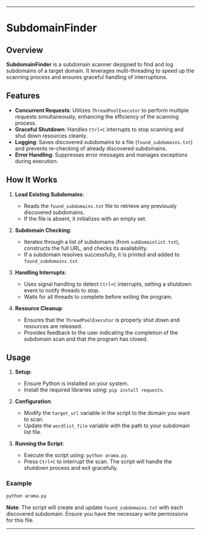 

---

# SubdomainFinder

## Overview

**SubdomainFinder** is a subdomain scanner designed to find and log subdomains of a target domain. It leverages multi-threading to speed up the scanning process and ensures graceful handling of interruptions.

## Features

- **Concurrent Requests**: Utilizes `ThreadPoolExecutor` to perform multiple requests simultaneously, enhancing the efficiency of the scanning process.
- **Graceful Shutdown**: Handles `Ctrl+C` interrupts to stop scanning and shut down resources cleanly.
- **Logging**: Saves discovered subdomains to a file (`found_subdomains.txt`) and prevents re-checking of already discovered subdomains.
- **Error Handling**: Suppresses error messages and manages exceptions during execution.

## How It Works

1. **Load Existing Subdomains**:
   - Reads the `found_subdomains.txt` file to retrieve any previously discovered subdomains.
   - If the file is absent, it initializes with an empty set.

2. **Subdomain Checking**:
   - Iterates through a list of subdomains (from `subDomainlist.txt`), constructs the full URL, and checks its availability.
   - If a subdomain resolves successfully, it is printed and added to `found_subdomains.txt`.

3. **Handling Interrupts**:
   - Uses signal handling to detect `Ctrl+C` interrupts, setting a shutdown event to notify threads to stop.
   - Waits for all threads to complete before exiting the program.

4. **Resource Cleanup**:
   - Ensures that the `ThreadPoolExecutor` is properly shut down and resources are released.
   - Provides feedback to the user indicating the completion of the subdomain scan and that the program has closed.

## Usage

1. **Setup**:
   - Ensure Python is installed on your system.
   - Install the required libraries using: `pip install requests`.

2. **Configuration**:
   - Modify the `target_url` variable in the script to the domain you want to scan.
   - Update the `wordlist_file` variable with the path to your subdomain list file.

3. **Running the Script**:
   - Execute the script using: `python arama.py`.
   - Press `Ctrl+C` to interrupt the scan. The script will handle the shutdown process and exit gracefully.

### Example

```bash
python arama.py
```

**Note**: The script will create and update `found_subdomains.txt` with each discovered subdomain. Ensure you have the necessary write permissions for this file.



---

